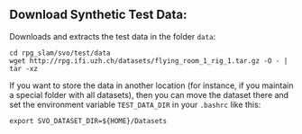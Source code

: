 Download Synthetic Test Data:
-----------------------------

Downloads and extracts the test data in the folder `data`:

    cd rpg_slam/svo/test/data
    wget http://rpg.ifi.uzh.ch/datasets/flying_room_1_rig_1.tar.gz -O - | tar -xz

If you want to store the data in another location (for instance, if you maintain a special folder with all datasets), then you can move the dataset there and set the environment variable `TEST_DATA_DIR` in your `.bashrc` like this:

    export SVO_DATASET_DIR=${HOME}/Datasets
